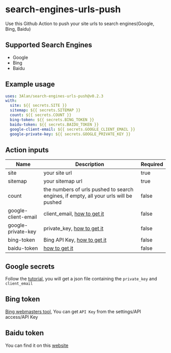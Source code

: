 # search-engines-urls-push

Use this Github Action to push your site urls to search engines(Google, Bing, Baidu)

## Supported Search Engines

- Google
- Bing
- Baidu

## Example usage

```yml
uses: 3Alan/search-engines-urls-push@v0.2.3
with:
  site: ${{ secrets.SITE }}
  sitemap: ${{ secrets.SITEMAP }}
  count: ${{ secrets.COUNT }}
  bing-token: ${{ secrets.BING_TOKEN }}
  baidu-token: ${{ secrets.BAIDU_TOKEN }}
  google-client-email: ${{ secrets.GOOGLE_CLIENT_EMAIL }}
  google-private-key: ${{ secrets.GOOGLE_PRIVATE_KEY }}
```

## Action inputs

| Name                | Description                                                                                            | Required |
| ------------------- | ------------------------------------------------------------------------------------------------------ | -------- |
| site                | your site url                                                                                          | true     |
| sitemap             | your sitemap url                                                                                       | true     |
| count               | the numbers of urls pushed to search engines, if empty, all your urls will be pushed                   | false    |
| google-client-email | client_email, [how to get it](https://github.com/3Alan/search-engines-urls-push#google-secrets) | false    |
| google-private-key  | private_key, [how to get it](https://github.com/3Alan/search-engines-urls-push#google-secrets)  | false    |
| bing-token          | Bing API Key, [how to get it](https://github.com/3Alan/search-engines-urls-push#bing-token)     | false    |
| baidu-token         | [how to get it](https://github.com/3Alan/search-engines-urls-push#baidu-token)                  | false    |

## Google secrets

Follow the [tutorial](https://developers.google.com/search/apis/indexing-api/v3/prereqs), you will get a json file containing the `private_key` and `client_email`

## Bing token

[Bing webmasters tool](https://www.bing.com/webmasters), You can get `API Key` from the settings/API access/API Key

## Baidu token

You can find it on this [website](https://ziyuan.baidu.com/linksubmit/index)
